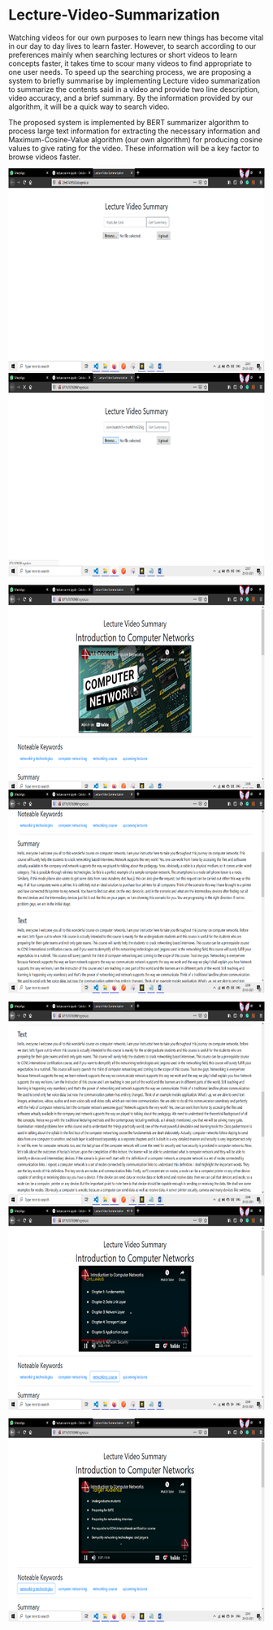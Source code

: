 # Lecture-Video-Summarization
Watching videos for our own purposes to learn new things has become vital in 
our day to day lives to learn faster. However, to search according to our 
preferences mainly when searching lectures or short videos to learn concepts 
faster, it takes time to scour many videos to find appropriate to one user needs. 
To speed up the searching process, we are proposing a system to briefly 
summarise by implementing Lecture video summarization to summarize the 
contents said in a video and provide two line description, video accuracy, and a 
brief summary. By the information provided by our algorithm, it will be a quick 
way to search video. 

The proposed system is implemented by BERT summarizer algorithm to process large text information for extracting the 
necessary information and Maximum-Cosine-Value algorithm (our own 
algorithm) for producing cosine values to give rating for the video. These 
information will be a key factor to browse videos faster.

<img src="images/finop1.PNG" width="800" height="400">   <img src="images/finop2.PNG" width="800" height="400">

<img src="images/finop3.PNG" width="800" height="400">  <img src="images/finop4.PNG" width="800" height="400">

<img src="images/finop5.PNG" width="800" height="400">  <img src="images/finop6.PNG" width="800" height="400">

<img src="images/finop7.PNG" width="800" height="400">
